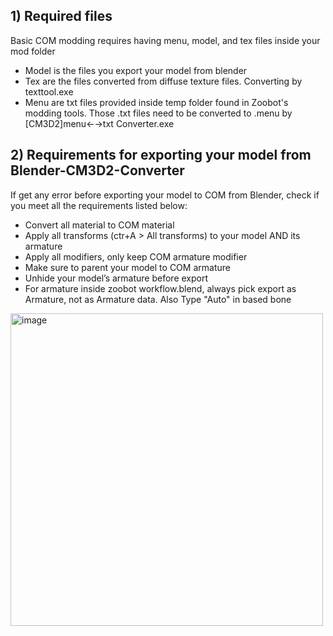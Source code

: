 ## 1) Required files
   
Basic COM modding requires having menu, model, and tex files inside your mod folder
 + Model is the files you export your model from blender
 + Tex are the files converted from diffuse texture files. Converting by texttool.exe
 + Menu are txt files provided inside temp folder found in Zoobot's modding tools. Those .txt files need to be converted to .menu by [CM3D2]menu←→txt Converter.exe

## 2) Requirements for exporting your model from Blender-CM3D2-Converter
   
If get any error before exporting your model to COM from Blender, check if you meet all the requirements listed below:
+ Convert all material to COM material
+ Apply all transforms (ctr+A > All transforms) to your model AND its armature
+ Apply all modifiers, only keep COM armature modifier
+ Make sure to parent your model to COM armature
+ Unhide your model’s armature before export
+ For armature inside zoobot workflow.blend, always pick export as Armature, not as Armature data. Also Type "Auto" in based bone
<img width="500" alt="image" src="https://github.com/Zoobot123/How-to-port-character-model-to-COM3D2/assets/151656570/3831d5d2-43fa-41b2-8e24-a9a449bdb0cd">


